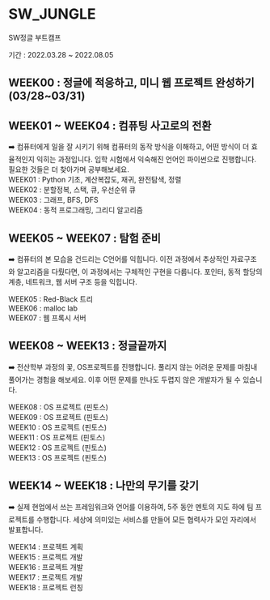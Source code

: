 # SW_JUNGLE
SW정글 부트캠프

기간 : 2022.03.28 ~ 2022.08.05

## WEEK00 : 정글에 적응하고, 미니 웹 프로젝트 완성하기(03/28~03/31)

## WEEK01 ~ WEEK04 : 컴퓨팅 사고로의 전환
➡️ 컴퓨터에게 일을 잘 시키기 위해 컴퓨터의 동작 방식을 이해하고, 어떤 방식이 더 효율적인지 익히는 과정입니다. 입학 시험에서 익숙해진 언어인 파이썬으로 진행합니다. 필요한 것들은 더 찾아가며 공부해보세요.\
  WEEK01 : Python 기초, 계산복잡도, 재귀, 완전탐색, 정렬\
  WEEK02 : 분할정복, 스택, 큐, 우선순위 큐\
  WEEK03 : 그래프, BFS, DFS\
  WEEK04 : 동적 프로그래밍, 그리디 알고리즘

## WEEK05 ~ WEEK07 : 탐험 준비
➡️ 컴퓨터의 본 모습을 건드리는 C언어를 익힙니다. 이전 과정에서 추상적인 자료구조와 알고리즘을 다뤘다면, 이 과정에서는 구체적인 구현을 다룹니다. 포인터, 동적 할당의 계층, 네트워크, 웹 서버 구조 등을 익힙니다.

  WEEK05 : Red-Black 트리\
  WEEK06 : malloc lab\
  WEEK07 : 웹 프록시 서버

## WEEK08 ~ WEEK13 : 정글끝까지
➡️ 전산학부 과정의 꽃, OS프로젝트를 진행합니다. 풀리지 않는 어려운 문제를 마침내 풀어가는 경험을 해보세요. 이후 어떤 문제를 만나도 두렵지 않은 개발자가 될 수 있습니다.

  WEEK08 : OS 프로젝트 (핀토스)\
  WEEK09 : OS 프로젝트 (핀토스)\
  WEEK10 : OS 프로젝트 (핀토스)\
  WEEK11 : OS 프로젝트 (핀토스)\
  WEEK12 : OS 프로젝트 (핀토스)\
  WEEK13 : OS 프로젝트 (핀토스)
  
## WEEK14 ~ WEEK18 : 나만의 무기를 갖기
➡️ 실제 현업에서 쓰는 프레임워크와 언어를 이용하여, 5주 동안 멘토의 지도 하에 팀 프로젝트를 수행합니다. 세상에 의미있는 서비스를 만들어 모든 협력사가 모인 자리에서 발표합니다.

  WEEK14 : 프로젝트 계획\
  WEEK15 : 프로젝트 개발\
  WEEK16 : 프로젝트 개발\
  WEEK17 : 프로젝트 개발\
  WEEK18 : 프로젝트 런칭
